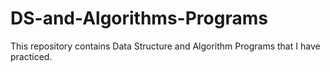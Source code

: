 # DS-and-Algorithms-Programs
This repository contains Data Structure and Algorithm Programs that I have practiced.
